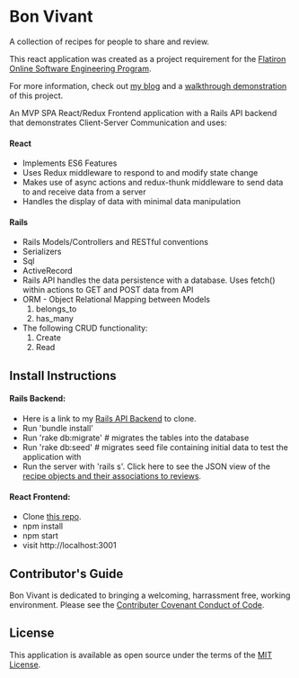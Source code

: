 <h1>Bon Vivant</h1>

A collection of recipes for people to share and review. 

This react application was created as a project requirement for the <a href="https://flatironschool.com/career-courses/coding-bootcamp/online">Flatiron Online Software Engineering Program</a>.

For more information, check out <a href="https://gracenak.medium.com/debugging-typeerror-cannot-read-property-value-of-undefined-f1c729df00b6">my blog</a> and a <a href="https://www.youtube.com/watch?v=Mky4XIjxTDg">walkthrough demonstration</a> of this project.

An MVP SPA React/Redux Frontend application with a Rails API backend that demonstrates Client-Server Communication and uses:
<h4>React</h4>
<ul>
    <li> Implements ES6 Features 
    <li> Uses Redux middleware to respond to and modify state change
    <li> Makes use of async actions and redux-thunk middleware to send data to and receive data from a server
    <li> Handles the display of data with minimal data manipulation
</ul>
<h4>Rails</h4>
<ul>
    <li> Rails Models/Controllers and RESTful conventions 
    <li> Serializers
    <li> Sql
    <li> ActiveRecord
    <li> Rails API handles the data persistence with a database. Uses fetch() within actions to GET and POST data from API
    <li> ORM - Object Relational Mapping between Models
        <ol> 
            <li>belongs_to
            <li>has_many
        </ol>
    <li> The following CRUD functionality:
        <ol>
            <li>Create
            <li>Read
        </ol>
</ul>

<h2>Install Instructions</h2>
<h4>Rails Backend:</h4>
<ul>
    <li> Here is a link to my <a href="https://github.com/gracenak/bon_vivant_backend.git">Rails API Backend</a> to clone.
    <li> Run 'bundle install'
    <li> Run 'rake db:migrate' # migrates the tables into the database
    <li> Run 'rake db:seed'    # migrates seed file containing initial data to test the application with
    <li> Run the server with 'rails s'. Click here to see the JSON view of the <a href="http://localhost:3000/api/v1/recipes">recipe objects and their associations to reviews</a>.
</ul>

<h4>React Frontend: </h4>
<ul> 
    <li> Clone <a href="https://github.com/gracenak/bon_vivant_frontend.git">this repo</a>.
    <li> npm install 
    <li> npm start
    <li> visit <a>http://localhost:3001</a>
</ul>


<h2>Contributor's Guide </h2>
Bon Vivant is dedicated to bringing a welcoming, harrassment free, working environment. Please see the <a href="https://www.contributor-covenant.org/version/2/0/code_of_conduct/">Contributer Covenant Conduct of Code</a>.

<h2>License</h2>
This application is available as open source under the terms of the <a href="https://opensource.org/licenses/MIT">MIT License</a>.